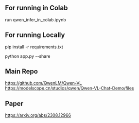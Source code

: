 ## For running in Colab
run qwen_infer_in_colab.ipynb

## For running Locally
pip install -r requirements.txt

python app.py --share

## Main Repo
https://github.com/QwenLM/Qwen-VL <br />
https://modelscope.cn/studios/qwen/Qwen-VL-Chat-Demo/files <br />

## Paper
https://arxiv.org/abs/2308.12966


